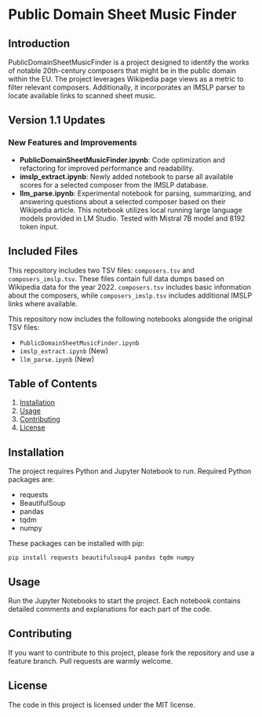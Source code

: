 
# Public Domain Sheet Music Finder

## Introduction

PublicDomainSheetMusicFinder is a project designed to identify the works of notable 20th-century composers that might be in the public domain within the EU. The project leverages Wikipedia page views as a metric to filter relevant composers. Additionally, it incorporates an IMSLP parser to locate available links to scanned sheet music.

## Version 1.1 Updates

### New Features and Improvements

- **PublicDomainSheetMusicFinder.ipynb**: Code optimization and refactoring for improved performance and readability.
- **imslp_extract.ipynb**: Newly added notebook to parse all available scores for a selected composer from the IMSLP database.
- **llm_parse.ipynb**: Experimental notebook for parsing, summarizing, and answering questions about a selected composer based on their Wikipedia article. This notebook utilizes local running large language models provided in LM Studio. Tested with Mistral 7B model and 8192 token input.

## Included Files

This repository includes two TSV files: `composers.tsv` and `composers_imslp.tsv`. These files contain full data dumps based on Wikipedia data for the year 2022. `composers.tsv` includes basic information about the composers, while `composers_imslp.tsv` includes additional IMSLP links where available.

This repository now includes the following notebooks alongside the original TSV files:
- `PublicDomainSheetMusicFinder.ipynb`
- `imslp_extract.ipynb` (New)
- `llm_parse.ipynb` (New)

## Table of Contents

1. [Installation](#installation)
2. [Usage](#usage)
3. [Contributing](#contributing)
4. [License](#license)

## Installation

The project requires Python and Jupyter Notebook to run. Required Python packages are:
- requests
- BeautifulSoup
- pandas
- tqdm
- numpy

These packages can be installed with pip:

```
pip install requests beautifulsoup4 pandas tqdm numpy
```

## Usage

Run the Jupyter Notebooks to start the project. Each notebook contains detailed comments and explanations for each part of the code.

## Contributing

If you want to contribute to this project, please fork the repository and use a feature branch. Pull requests are warmly welcome.

## License

The code in this project is licensed under the MIT license.
